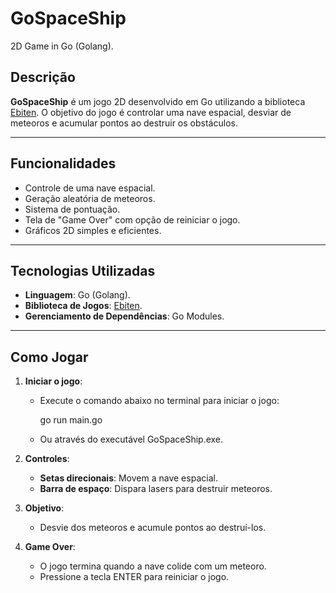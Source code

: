 # GoSpaceShip

2D Game in Go (Golang).

## Descrição

**GoSpaceShip** é um jogo 2D desenvolvido em Go utilizando a biblioteca [Ebiten](https://ebiten.org/). O objetivo do jogo é controlar uma nave espacial, desviar de meteoros e acumular pontos ao destruir os obstáculos.

---

## Funcionalidades

- Controle de uma nave espacial.
- Geração aleatória de meteoros.
- Sistema de pontuação.
- Tela de "Game Over" com opção de reiniciar o jogo.
- Gráficos 2D simples e eficientes.

---

## Tecnologias Utilizadas

- **Linguagem**: Go (Golang).
- **Biblioteca de Jogos**: [Ebiten](https://ebiten.org/).
- **Gerenciamento de Dependências**: Go Modules.

---

## Como Jogar

1. **Iniciar o jogo**:
   - Execute o comando abaixo no terminal para iniciar o jogo:

     go run main.go

   - Ou através do executável GoSpaceShip.exe.

2. **Controles**:
   - **Setas direcionais**: Movem a nave espacial.
   - **Barra de espaço**: Dispara lasers para destruir meteoros.

3. **Objetivo**:
   - Desvie dos meteoros e acumule pontos ao destruí-los.

4. **Game Over**:
   - O jogo termina quando a nave colide com um meteoro.
   - Pressione a tecla ENTER para reiniciar o jogo.

